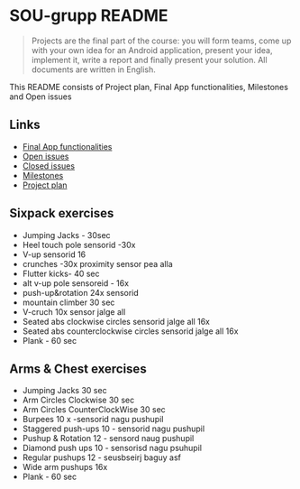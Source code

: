 # SOU-grupp README
> Projects are the final part of the course: you will form teams, come up with your own idea for an Android application, present your idea, implement it, write a report and finally present your solution.
All documents are written in English.

This README consists of Project plan, Final App functionalities, Milestones and Open issues

## Links
- [Final App functionalities](https://github.com/joonasoispuu/SOU-grupp/issues/19)
- [Open issues](https://github.com/joonasoispuu/SOU-grupp/milestones/Final%20App%20functionalities)
- [Closed issues](https://github.com/joonasoispuu/SOU-grupp/issues?q=milestone%3A%22Final+App+functionalities%22+is%3Aclosed)
- [Milestones](https://github.com/joonasoispuu/SOU-grupp/milestones)
- [Project plan](https://github.com/joonasoispuu/SOU-grupp/projects/1)

### 

## Sixpack exercises
- Jumping Jacks - 30sec
- Heel touch pole sensorid -30x
- V-up sensorid 16
- crunches -30x proximity sensor pea alla
- Flutter kicks- 40 sec
- alt v-up pole sensoreid - 16x
- push-up&rotation 24x sensorid
- mountain climber 30 sec
- V-cruch 10x sensor jalge all
- Seated abs clockwise circles sensorid jalge all 16x
- Seated abs counterclockwise circles sensorid jalge all 16x
- Plank - 60 sec

## Arms & Chest exercises
- Jumping Jacks 30 sec
- Arm Circles Clockwise 30 sec
- Arm Circles CounterClockWise 30 sec
- Burpees 10 x -sensorid nagu pushupil
- Staggered push-ups 10 - sensorid nagu pushupil
- Pushup & Rotation 12 - sensord naug pushupil
- Diamond push ups 10 - sensorisd nagu psuhupil
- Regular pushups 12 - seusbseirj baguy asf
- Wide arm pushups 16x
- Plank - 60 sec
